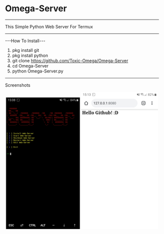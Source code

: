 # Omega-Server
_______________________________________________________________
This Simple Python Web Server For Termux
_______________________________________________________________
---How To Install---

1. pkg install git
2. pkg install python
3. git clone https://github.com/Toxic-Omega/Omega-Server
4. cd Omega-Server
5. python Omega-Server.py

_______________________________________________________________
Screenshots
<br>
<p align="center">
<img width="48%" src="https://github.com/Toxic-Omega/Omega-Server/blob/master/Screenshot/Screenshot_20200118-150804_Termux.jpg"/>
 <img width="50%" src="https://github.com/Toxic-Omega/Omega-Server/blob/master/Screenshot/Screenshot_20200118-151310_Chrome.jpg"/>
</p>
<br>
